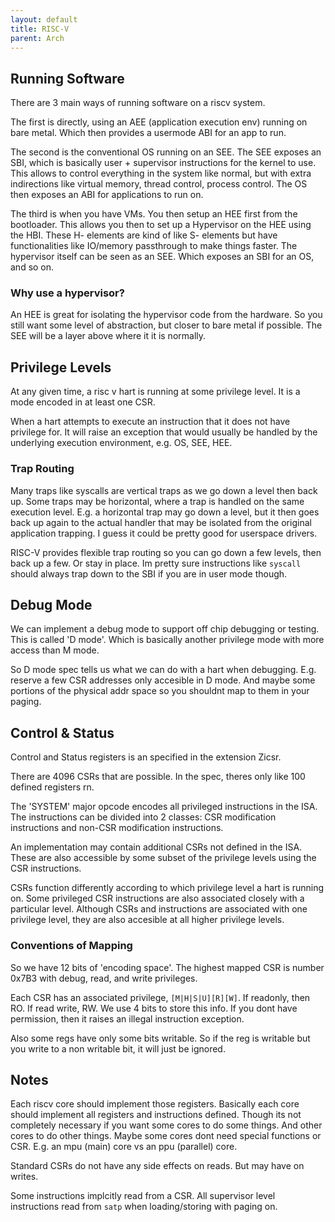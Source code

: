 ```yaml
---
layout: default
title: RISC-V
parent: Arch
---
```


## Running Software

There are 3 main ways of running software on a riscv system.

The first is directly, using an AEE (application execution env) running on bare metal. Which then provides a usermode ABI for an app to run.

The second is the conventional OS running on an SEE. The SEE exposes an SBI, which is basically user + supervisor instructions for the kernel to use. This allows to control everything in the system like normal, but with extra indirections like virtual memory, thread control, process control. The OS then exposes an ABI for applications to run on.

The third is when you have VMs. You then setup an HEE first from the bootloader. This allows you then to set up a Hypervisor on the HEE using the HBI. These H- elements are kind of like S- elements but have functionalities like IO/memory passthrough to make things faster. The hypervisor itself can be seen as an SEE. Which exposes an SBI for an OS, and so on.

### Why use a hypervisor?

An HEE is great for isolating the hypervisor code from the hardware. So you still want some level of abstraction, but closer to bare metal if possible. The SEE will be a layer above where it it is normally.

## Privilege Levels

At any given time, a risc v hart is running at some privilege level. It is a mode encoded in at least one CSR.

When a hart attempts to execute an instruction that it does not have privilege for. It will raise an exception that would usually be handled by the underlying execution environment, e.g. OS, SEE, HEE.

### Trap Routing

Many traps like syscalls are vertical traps as we go down a level then back up. Some traps may be horizontal, where a trap is handled on the same execution level. E.g. a horizontal trap may go down a level, but it then goes back up again to the actual handler that may be isolated from the original application trapping. I guess it could be pretty good for userspace drivers.

RISC-V provides flexible trap routing so you can go down a few levels, then back up a few. Or stay in place. Im pretty sure instructions like `syscall` should always trap down to the SBI if you are in user mode though.

## Debug Mode

We can implement a debug mode to support off chip debugging or testing. This is called 'D mode'. Which is basically another privilege mode with more access than M mode.

So D mode spec tells us what we can do with a hart when debugging. E.g. reserve a few CSR addresses only accesible in D mode. And maybe some portions of the physical addr space so you shouldnt map to them in your paging.

## Control & Status

Control and Status registers is an specified in the extension Zicsr.

There are 4096 CSRs that are possible. In the spec, theres only like 100 defined registers rn.

The 'SYSTEM' major opcode encodes all privileged instructions in the ISA. The instructions can be divided into 2 classes: CSR modification instructions and non-CSR modification instructions.

An implementation may contain additional CSRs not defined in the ISA. These are also accessible by some subset of the privilege levels using the CSR instructions.

CSRs function differently according to which privilege level a hart is running on. Some privileged CSR instructions are also associated closely with a particular level.
Although CSRs and instructions are associated with one privilege level, they are also accesible at all higher privilege levels.

### Conventions of Mapping

So we have 12 bits of 'encoding space'. The highest mapped CSR is number 0x7B3 with debug, read, and write privileges.

Each CSR has an associated privilege, `[M|H|S|U][R][W]`. If readonly, then RO. If read write, RW. We use 4 bits to store this info. If you dont have permission, then it raises an illegal instruction exception.

Also some regs have only some bits writable. So if the reg is writable but you write to a non writable bit, it will just be ignored.

## Notes

Each riscv core should implement those registers. Basically each core should implement all registers and instructions defined. Though its not completely necessary if you want some cores to do some things. And other cores to do other things. Maybe some cores dont need special functions or CSR. E.g. an mpu (main) core vs an ppu (parallel) core.

Standard CSRs do not have any side effects on reads. But may have on writes.

Some instructions implcitly read from a CSR. All supervisor level instructions read from `satp` when loading/storing with paging on.
